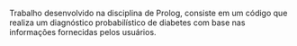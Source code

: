 

Trabalho desenvolvido na disciplina de Prolog, consiste em um código que realiza um diagnóstico probabilístico de diabetes com base nas informações fornecidas pelos usuários.
